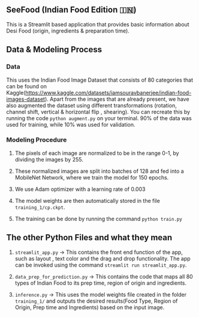 ## SeeFood (Indian Food Edition 🇮🇳)


This is a Streamlit based application that provides basic information about Desi Food (origin, ingredients &amp; preparation time).


## Data & Modeling Process

### Data

This uses the Indian Food Image Dataset that consists of 80 categories that can be found on Kaggle(https://www.kaggle.com/datasets/iamsouravbanerjee/indian-food-images-dataset). Apart from the images that are already present, we have also augmented the dataset using different transformations (rotation, channel shift, vertical & horizontal flip , shearing). You can recreate this by running the code ```python augment.py``` on your terminal. 90% of the data was used for training, while 10% was used for validation.

### Modeling Procedure

1. The pixels of each image are normalized to be in the range 0-1, by dividing the images by 255.

2. These normalized images are split into batches of 128 and fed into a MobileNet Network, where we train the model for 150 epochs.

3. We use Adam optimizer with a learning rate of 0.003

4. The model weights are then automatically stored in the file `training_1/cp.ckpt`.

5. The training can be done by running the command ```python train.py```

## The other Python Files and what they mean

1. ```streamlit_app.py``` -> This contains the front end function of the app, such as layout , text color and the drag and drop functionality. The app can be invoked using the command ```streamlit run streamlit_app.py```.

2. ```data_prep_for_prediction.py``` -> This contains the code that maps all 80 types of Indian Food to its prep time, region of origin and ingredients.

3. ```inference.py``` -> This uses the model weights file created in the folder ```training_1/``` and outputs the desired results(Food Type, Region of Origin, Prep time and Ingredients)  based on the input image.





